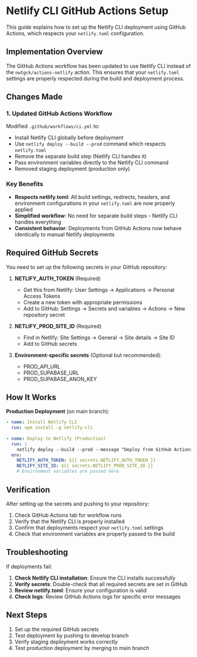 # Netlify CLI GitHub Actions Setup

This guide explains how to set up the Netlify CLI deployment using GitHub Actions, which respects your `netlify.toml` configuration.

## Implementation Overview

The GitHub Actions workflow has been updated to use Netlify CLI instead of the `nwtgck/actions-netlify` action. This ensures that your `netlify.toml` settings are properly respected during the build and deployment process.

## Changes Made

### 1. Updated GitHub Actions Workflow

Modified `.github/workflows/ci.yml` to:
- Install Netlify CLI globally before deployment
- Use `netlify deploy --build --prod` command which respects `netlify.toml`
- Remove the separate build step (Netlify CLI handles it)
- Pass environment variables directly to the Netlify CLI command
- Removed staging deployment (production only)

### Key Benefits

- **Respects netlify.toml**: All build settings, redirects, headers, and environment configurations in your `netlify.toml` are now properly applied
- **Simplified workflow**: No need for separate build steps - Netlify CLI handles everything
- **Consistent behavior**: Deployments from GitHub Actions now behave identically to manual Netlify deployments

## Required GitHub Secrets

You need to set up the following secrets in your GitHub repository:

1. **NETLIFY_AUTH_TOKEN** (Required)
   - Get this from Netlify: User Settings → Applications → Personal Access Tokens
   - Create a new token with appropriate permissions
   - Add to GitHub: Settings → Secrets and variables → Actions → New repository secret

2. **NETLIFY_PROD_SITE_ID** (Required)
   - Find in Netlify: Site Settings → General → Site details → Site ID
   - Add to GitHub secrets

3. **Environment-specific secrets** (Optional but recommended):
   - PROD_API_URL
   - PROD_SUPABASE_URL
   - PROD_SUPABASE_ANON_KEY

## How It Works

**Production Deployment** (on main branch):
```yaml
- name: Install Netlify CLI
  run: npm install -g netlify-cli
  
- name: Deploy to Netlify (Production)
  run: |
    netlify deploy --build --prod --message "Deploy from GitHub Actions (production)"
  env:
    NETLIFY_AUTH_TOKEN: ${{ secrets.NETLIFY_AUTH_TOKEN }}
    NETLIFY_SITE_ID: ${{ secrets.NETLIFY_PROD_SITE_ID }}
    # Environment variables are passed here
```

## Verification

After setting up the secrets and pushing to your repository:

1. Check GitHub Actions tab for workflow runs
2. Verify that the Netlify CLI is properly installed
3. Confirm that deployments respect your `netlify.toml` settings
4. Check that environment variables are properly passed to the build

## Troubleshooting

If deployments fail:

1. **Check Netlify CLI installation**: Ensure the CLI installs successfully
2. **Verify secrets**: Double-check that all required secrets are set in GitHub
3. **Review netlify.toml**: Ensure your configuration is valid
4. **Check logs**: Review GitHub Actions logs for specific error messages

## Next Steps

1. Set up the required GitHub secrets
2. Test deployment by pushing to develop branch
3. Verify staging deployment works correctly
4. Test production deployment by merging to main branch